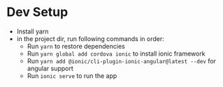 # Dev Setup

* Install yarn
* in the project dir, run following commands in order: 
    * Run `yarn`  to restore dependencies
    * Run `yarn global add cordova ionic` to install ionic framework
    * Run `yarn add @ionic/cli-plugin-ionic-angular@latest --dev` for angular support
    * Run `ionic serve` to run the app 
